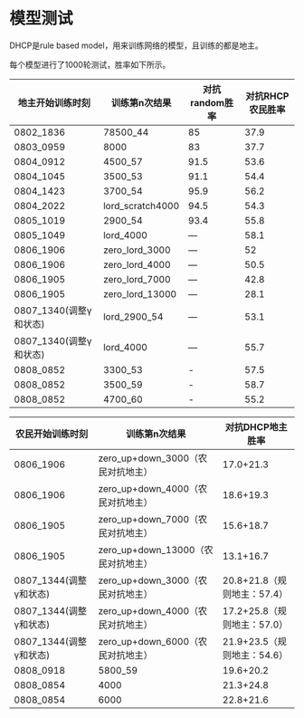 # 模型测试

DHCP是rule based model，用来训练网络的模型，且训练的都是地主。

每个模型进行了1000轮测试，胜率如下所示。


| 地主开始训练时刻 | 训练第n次结果 | 对抗random胜率 | 对抗RHCP农民胜率 |
| --- | --- | --- | --- |
|0802_1836|78500_44|85|37.9|
|0803_0959|8000|83|37.7|
|0804_0912|4500_57|91.5|53.6|
|0804_1045|3500_53|91.1|54.4|
|0804_1423|3700_54|95.9|56.2|
|0804_2022|lord_scratch4000|94.5|54.3|
|0805_1019|2900_54|93.4|55.8|
|0805_1049|lord_4000|—|58.1|
|0806_1906|zero_lord_3000|—|52|
|0806_1906|zero_lord_4000|—|50.5|
|0806_1905|zero_lord_7000|—|42.8|
|0806_1905|zero_lord_13000|—|28.1|
|0807_1340(调整γ和状态)|lord_2900_54|—|53.1|
|0807_1340(调整γ和状态)|lord_4000|—|55.7|
|0808_0852|3300_53|-|57.5|
|0808_0852|3500_59|-|58.7|
|0808_0852|4700_60|-|55.2|



| 农民开始训练时刻 | 训练第n次结果 | 对抗DHCP地主胜率 |
| --- | --- | --- |
|0806_1906|zero_up+down_3000（农民对抗地主）|17.0+21.3|
|0806_1906|zero_up+down_4000（农民对抗地主）|18.6+19.3|
|0806_1905|zero_up+down_7000（农民对抗地主）|15.6+18.7|
|0806_1905|zero_up+down_13000（农民对抗地主）|13.1+16.7|
|0807_1344(调整γ和状态)|zero_up+down_3000（农民对抗地主）|20.8+21.8（规则地主：57.4）|
|0807_1344(调整γ和状态)|zero_up+down_4000（农民对抗地主）|17.2+25.8（规则地主：57.0）|
|0807_1344(调整γ和状态)|zero_up+down_6000（农民对抗地主）|21.9+23.5（规则地主：54.6）|
|0808_0918|5800_59|19.6+20.2|
|0808_0854|4000|21.3+24.8|
|0808_0854|6000|22.8+21.6|

<!--|0803_0349|2900_48|93.2|53.7|-->
<!--|0803_0349|5300_54（开始过估计）|91.7|49.6|-->
<!--|0803_0349|8000|90.8|47.8|-->
<!--|0803_0349|10000|89.2|42|-->
